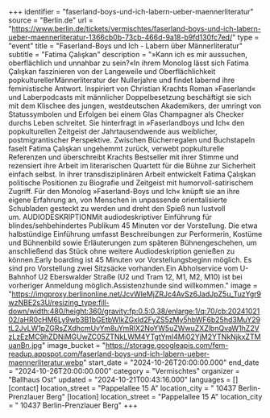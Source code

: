 +++
identifier = "faserland-boys-und-ich-labern-ueber-maennerliteratur"
source = "Berlin.de"
url = "https://www.berlin.de/tickets/vermischtes/faserland-boys-und-ich-labern-ueber-maennerliteratur-1366cb0b-73cb-466d-9a18-b9fd130fc7ed/"
type = "event"
title = "Faserland-Boys und Ich - Labern über Männerliteratur"
subtitle = "Fatima Çalışkan"
description = "»Kann ich es mir aussuchen, oberflächlich und unnahbar zu sein?«In ihrem Monolog lässt sich Fatima Çalışkan faszinieren von der Langeweile und Oberflächlichkeit popkulturellerMännerliteratur der Nullerjahre und findet labernd ihre feministische Antwort. Inspiriert von Christian Krachts Roman »Faserland« und Laberpodcasts mit männlicher Doppelbesetzung beschäftigt sie sich mit dem Klischee des jungen, westdeutschen Akademikers, der umringt von Statussymbolen und Erfolgen bei einem Glas Champagner als Checker durchs Leben schreitet. Sie hinterfragt in »Faserlandboys und Ich« den popkulturellen Zeitgeist der Jahrtausendwende aus weiblicher, postmigrantischer Perspektive. Zwischen Bücherregalen und Buchstapeln faselt Fatima Çalışkan ungehemmt zurück, verwebt popkulturelle Referenzen und überschreibt Krachts Bestseller mit ihrer Stimme und rezensiert ihre Arbeit im literarischen Quartett für die Bühne zur Sicherheit einfach selbst. In ihrer transdisziplinären Arbeit entwickelt Fatima Çalışkan politische Positionen zu Biografie und Zeitgeist mit humorvoll-satirischem Zugriff. Für den Monolog »Faserland-Boys und Ich« knüpft sie an ihre eigene Erfahrung an, von Menschen in unpassende orientalisierte Schubladen gesteckt zu werden und dreht den Spieß nun lustvoll um. AUDIODESKRIPTIONMit audiodeskriptiver Einführung für blindes/sehbehindertes Publikum 45 Minuten vor der Vorstellung. Die etwa halbstündige Einführung umfasst Beschreibungen zur Performerin, Kostüme und Bühnenbild sowie Erläuterungen zum späteren Bühnengeschehen, um anschließend das Stück ohne weitere Audiodeskription genießen zu können.Early boarding ist 45 Minuten vor Vorstellungsbeginn möglich. Es sind pro Vorstellung zwei Sitzsäcke vorhanden.Ein Abholservice vom U-Bahnhof U2 Eberswalder Straße (U2 und Tram 12, M1, M2, M10) ist bei vorheriger Anmeldung möglich.Assistenzhunde sind willkommen."
image = "https://imgproxy.berlinonline.net/JcvWleMjZRJc4AvSz6JadJpZ5u_TuzYgr9wzNBE2s3U/resizing_type:fill-down/width:480/height:360/gravity:fp:0.5:0.38/enlarge:1/q:70/cb:2024102102/aHR0cHM6Ly9wb3B1bGEtbWlkZGxld2FyZS5zMy5hbWF6b25hd3MuY29tL2JvLW1pZGRsZXdhcmUvYm8uYmRlX2NoYW5uZWwuZXZlbnQvaW1hZ2VzLzEzMC9hZDNiMGUwZC05ZTNkLWM4YTgtYmI4Mi02YjM2YTNkNjkxZTMuanBn.jpg"
image_bucket = "https://storage.googleapis.com/fem-readup.appspot.com/faserland-boys-und-ich-labern-ueber-maennerliteratur.webp"
start_date = "2024-10-26T20:00:00.000"
end_date = "2024-10-26T20:00:00.000"
category = "Vermischtes"
organizer = "Ballhaus Ost"
updated = "2024-10-21T00:43:16.000"
languages = []
[contact]
location_street = "Pappelallee 15 A"
location_city = " 10437 Berlin-Prenzlauer Berg"
[location]
location_street = "Pappelallee 15 A"
location_city = " 10437 Berlin-Prenzlauer Berg"
+++